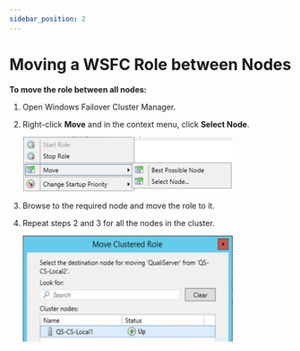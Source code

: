 ```yaml
---
sidebar_position: 2
---
```


# Moving a WSFC Role between Nodes

**To move the role between all nodes:**

1. Open Windows Failover Cluster Manager.
2. Right-click **Move** and in the context menu, click **Select Node**.
    
    ![](/Images/HA1/Moving-a-WSFC-role-between.png)
    

3. Browse to the required node and move the role to it.
4. Repeat steps 2 and 3 for all the nodes in the cluster.
    
    ![](/Images/HA1/Moving-a-WSFC-role-between_375x189.jpg)